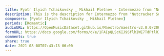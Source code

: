 ```yaml
---
title: Pyotr Ilyich Tchaikovsky _ Mikhail Pletnev - Intermezzo from "Nutcracker Suite" (1)
description: This is the description for Intermezzo from "Nutcracker Suite" by Pyotr Ilyich Tchaikovsky _ Mikhail Pletnev
composers: [Pyotr Ilyich Tchaikovsky _ Mikhail Pletnev]
periods: [Romantic]
audioURL: https://OpenMusicDataset.github.io/Maestro/maestro-v3.0.0/2008/MIDI-Unprocessed_02_R2_2008_01-05_ORIG_MID--AUDIO_02_R2_2008_wav--3.midi
formURL: https://docs.google.com/forms/d/e/1FAIpQLScKIJ9SflhIWE7TdPtlRIqkm8poVCxd3KDv9Wcq46H6gKu2Fg/viewform
comments: true
share: true
date: 2021-08-08T07:43:13-06:00
---
```

